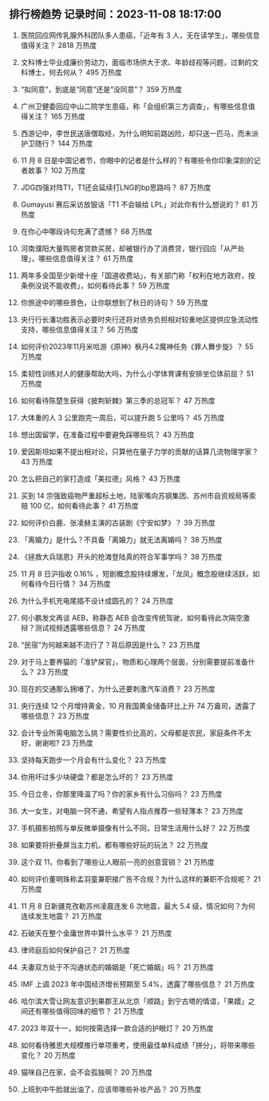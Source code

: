 
## 排行榜趋势 记录时间：2023-11-08 18:17:00
  
  1. 医院回应网传乳腺外科团队多人患癌，「近年有 3 人，无在读学生」，哪些信息值得关注？ 2818 万热度
    
  2. 文科博士毕业成廉价劳动力，面临市场供大于求、年龄歧视等问题，过剩的文科博士，何去何从？ 495 万热度
    
  3. “拟同意”，到底是“同意”还是“没同意”？ 359 万热度
    
  4. 广州卫健委回应中山二院学生患癌，称「会组织第三方调查」，有哪些信息值得关注？ 165 万热度
    
  5. 西游记中，李世民送唐僧取经，为什么明知前路凶险，却只送一匹马，而未派护卫随行？ 144 万热度
    
  6. 11 月 8 日是中国记者节，你眼中的记者是什么样的？有哪些令你印象深刻的记者故事？ 102 万热度
    
  7. JDG四强对阵T1，T1还会延续打LNG的bp思路吗？ 87 万热度
    
  8. Gumayusi 赛后采访放狠话「T1 不会输给 LPL」对此你有什么想说的？ 81 万热度
    
  9. 在你心中哪段诗句充满了遗憾？ 68 万热度
    
  10. 河南濮阳大量购房者贷款买房，却被银行办了消费贷，银行回应「从严处理」，哪些信息值得关注？ 61 万热度
    
  11. 两年多全国至少新增十座「国道收费站」，有关部门称「权利在地方政府，按条例没说不能收费」，如何看待此事？ 59 万热度
    
  12. 你旅途中的哪些景色，让你联想到了秋日的诗句？ 59 万热度
    
  13. 央行行长潘功胜表示必要时央行还将对债务负担相对较重地区提供应急流动性支持，哪些信息值得关注？ 56 万热度
    
  14. 如何评价2023年11月米哈游《原神》枫丹4.2魔神任务《罪人舞步旋》？ 55 万热度
    
  15. 柔韧性训练对人的健康帮助大吗，为什么小学体育课有安排坐位体前屈？ 51 万热度
    
  16. 如何看待陈楚生获得《披荆斩棘》第三季的总冠军？ 47 万热度
    
  17. 大体重的人 3 公里跑完一周后，可以提升跑 5 公里吗？ 45 万热度
    
  18. 想出国留学，在准备过程中要避免踩哪些坑？ 43 万热度
    
  19. 爱因斯坦如果不提出相对论，只算他在量子力学的贡献的话算几流物理学家？ 43 万热度
    
  20. 怎么把自己的家打造成「美拉德」风格？ 43 万热度
    
  21. 买到 14 宗强致癌物严重超标土地，陆家嘴向苏钢集团、苏州市自资规局等索赔 100 亿，如何看待此事？ 41 万热度
    
  22. 如何评价白鹿、张凌赫主演的古装剧《宁安如梦》？ 39 万热度
    
  23. 「离婚力」是什么？不具备「离婚力」就无法离婚吗？ 38 万热度
    
  24. 《拯救大兵瑞恩》开头的抢滩登陆真的符合军事学吗？ 38 万热度
    
  25. 11 月 8 日沪指收 0.16% ，短剧概念股持续爆发，「龙凤」概念股继续活跃，如何看待今日行情？ 34 万热度
    
  26. 为什么手机充电尾插不设计成圆孔的？ 24 万热度
    
  27. 何小鹏发文再谈 AEB，称静态 AEB 会改变传统驾驶，如何看待此次隔空激辩？测试视频透露哪些信息？ 24 万热度
    
  28. “民宿”为何越来越不流行了？背后原因是什么？ 23 万热度
    
  29. 对于马上要养猫的「准铲屎官」，物质和心理两个层面，分别需要提前准备什么？ 23 万热度
    
  30. 现在的交通那么拥堵了，为什么还要刺激汽车消费？ 23 万热度
    
  31. 央行连续 12 个月增持黄金，10 月我国黄金储备环比上升 74 万盎司，透露了哪些信息？ 23 万热度
    
  32. 会计专业所需电脑怎么挑？需要性价比高的，父母都是农民，家庭条件不太好，谢谢啦? 23 万热度
    
  33. 坚持每天跑步一个月会有什么变化？ 23 万热度
    
  34. 你用坏过多少块硬盘？都是怎么坏的？ 23 万热度
    
  35. 今日立冬，你那里降温了吗？你的家乡有什么习俗吗？ 23 万热度
    
  36. 大一女生，对电脑一窍不通，希望有人指点推荐一些轻薄本？ 23 万热度
    
  37. 手机摄影拍照与单反微单摄像有什么不同，日常生活用什么好？ 22 万热度
    
  38. 如果要将折叠屏当主力机，都有哪些好玩的玩法？ 22 万热度
    
  39. 这个双 11，你看到了哪些让人眼前一亮的创意营销？ 21 万热度
    
  40. 如何评价董明珠称孟羽童兼职接广告不合规？为什么这样的兼职不合规呢？ 21 万热度
    
  41. 11 月 8 日新疆克孜勒苏州凌晨连发 6 次地震，最大 5.4 级，情况如何？为何连续发生地震？ 21 万热度
    
  42. 石破天在整个金庸世界中算什么水平？ 21 万热度
    
  43. 律师庭后如何保护自己？ 21 万热度
    
  44. 夫妻双方处于不沟通状态的婚姻是「死亡婚姻」吗？ 21 万热度
    
  45. IMF 上调 2023 年中国经济增长预期至 5.4%，透露了哪些信息？ 21 万热度
    
  46. 哈尔滨大雪让网友意识到果郡王从北京「顺路」到宁古塔的情谊，「果嬛」之间还有哪些值得回味的细节？ 21 万热度
    
  47. 2023 年双十一，如何按需选择一款合适的护眼灯？ 20 万热度
    
  48. 如何看待雅思大规模推行单项重考，使用最佳单科成绩「拼分」，将带来哪些变化？ 20 万热度
    
  49. 猫咪自己在家，会不会孤独啊？ 20 万热度
    
  50. 上班到中午脸就出油了，应该带哪些补妆产品？ 20 万热度
    
